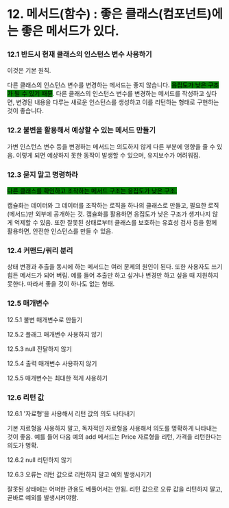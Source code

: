 # 12. 메서드(함수) : 좋은 클래스(컴포넌트)에는 좋은 메서드가 있다.

### 12.1 반드시 현재 클래스의 인스턴스 변수 사용하기

이것은 기본 원칙.

다른 클래스의 인스턴스 변수를 변경하는 메서드는 좋지 않습니다. <mark style="background-color:green;">응집도가 낮은 구조가 될 수 있기 때문</mark>.  다른 클래스의 인스턴스 변수를 변경하는 메서드를 작성하고 싶다면, 변경된 내용을 다루는 새로운 인스턴스를 생성하고 이를 리턴하는 형태로 구현하는 것이 좋습니다.



### 12.2 불변을 활용해서 예상할 수 있는 메서드 만들기

가변 인스턴스 변수 등을 변경하는 메서드는 의도하지 않게 다른 부분에 영향을 줄 수 있음. 이렇게 되면 예상하지 못한 동작이 발생할 수 있으며, 유지보수가 어려워짐.



### 12.3 묻지 말고 명령하라

<mark style="background-color:green;">다른 클래스를 확인하고 조작하는 메서드 구조는 응집도가 낮은 구조.</mark>



캡슐화는 데이터와 그 데이터를 조작하는 로직을 하나의 클래스로 만들고, 필요한 로직(메서드)만 외부에 공개하는 것. 캡슐화를 활용하면 응집도가 낮은 구조가 생겨나지 않게 억제할 수 있음. 또한 잘못된 상태로부터 클래스를 보호하는 유효성 검사 등을 함께 활용하면, 안전한 인스턴스를 만들 수 있음.



### 12.4 커맨드/쿼리 분리

상태 변경과 추출을 동시에 하는 메서드는 여러 문제의 원인이 된다. 또한 사용자도 쓰기 힘든 메서드가 되어 버림. 예를 들어 추출만 하고 싶거나 변경만 하고 싶을 때 지원하지 못한다. 따라서 좋을 것이 하나도 없는 형태.



### 12.5 매개변수

12.5.1 불변 매개변수로 만들기

12.5.2 플래그 매개변수 사용하지 않기

12.5.3 null 전달하지 않기

12.5.4 출력 매개변수 사용하지 않기

12.5.5 매개변수는 최대한 적게 사용하기



### 12.6 리턴 값

12.6.1 '자료형'을 사용해서 리턴 값의 의도 나타내기

기본 자료형을 사용하지 말고, 독자적인 자료형을 사용해서 의도를 명확하게 나타내는 것이 좋음. 예를 들어 다음 예의 add 메서드는 Price 자료형을 리턴, 가격을 리턴한다는 의도가 명확.



12.6.2 null 리턴하지 않기

12.6.3 오류는 리턴 값으로 리턴하지 말고 예외 발생시키기

잘못된 상태에는 어떠한 관용도 베풀어서는 안됨. 리턴 값으로 오류 값을 리턴하지 말고, 곧바로 예외를 발생시켜야함.

